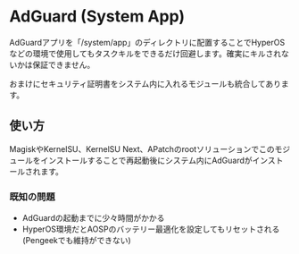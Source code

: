 # AdGuard (System App)

AdGuardアプリを「/system/app」のディレクトリに配置することでHyperOSなどの環境で使用してもタスクキルをできるだけ回避します。確実にキルされないかは保証できません。

おまけにセキュリティ証明書をシステム内に入れるモジュールも統合してあります。

## 使い方
MagiskやKernelSU、KernelSU Next、APatchのrootソリューションでこのモジュールをインストールすることで再起動後にシステム内にAdGuardがインストールされます。

### 既知の問題

- AdGuardの起動までに少々時間がかかる
- HyperOS環境だとAOSPのバッテリー最適化を設定してもリセットされる (Pengeekでも維持ができない)
